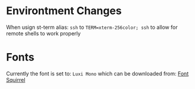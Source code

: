 Environtment Changes
====================

When usign st-term alias: `ssh` to `TERM=xterm-256color; ssh` to allow for remote shells to work properly

Fonts
=====

Currently the font is set to: `Luxi Mono` which can be downloaded from: [Font Squirrel](https://www.fontsquirrel.com/fonts/Luxi-Mono)
